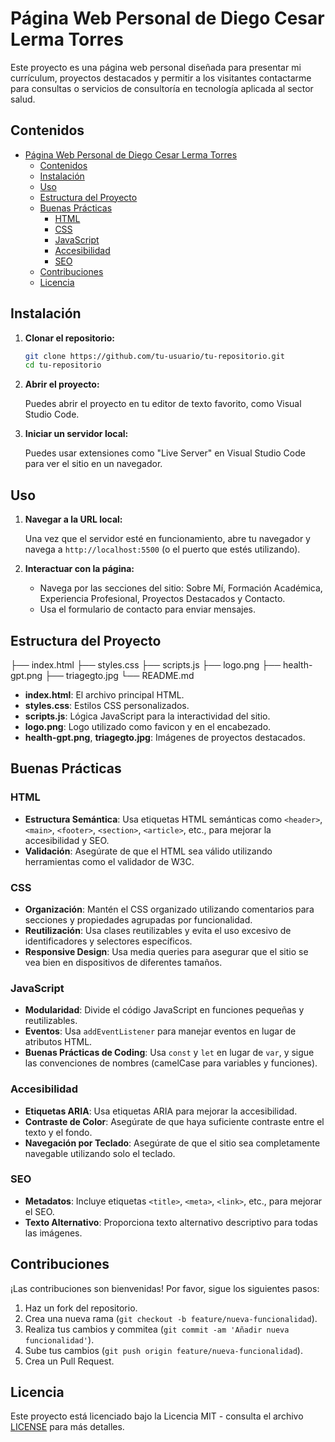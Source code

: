 # Página Web Personal de Diego Cesar Lerma Torres

Este proyecto es una página web personal diseñada para presentar mi currículum, proyectos destacados y permitir a los visitantes contactarme para consultas o servicios de consultoría en tecnología aplicada al sector salud.

## Contenidos

- [Página Web Personal de Diego Cesar Lerma Torres](#página-web-personal-de-diego-cesar-lerma-torres)
  - [Contenidos](#contenidos)
  - [Instalación](#instalación)
  - [Uso](#uso)
  - [Estructura del Proyecto](#estructura-del-proyecto)
  - [Buenas Prácticas](#buenas-prácticas)
    - [HTML](#html)
    - [CSS](#css)
    - [JavaScript](#javascript)
    - [Accesibilidad](#accesibilidad)
    - [SEO](#seo)
  - [Contribuciones](#contribuciones)
  - [Licencia](#licencia)

## Instalación

1. **Clonar el repositorio:**

    ```bash
    git clone https://github.com/tu-usuario/tu-repositorio.git
    cd tu-repositorio
    ```

2. **Abrir el proyecto:**

   Puedes abrir el proyecto en tu editor de texto favorito, como Visual Studio Code.

3. **Iniciar un servidor local:**

   Puedes usar extensiones como "Live Server" en Visual Studio Code para ver el sitio en un navegador.

## Uso

1. **Navegar a la URL local:**

   Una vez que el servidor esté en funcionamiento, abre tu navegador y navega a `http://localhost:5500` (o el puerto que estés utilizando).

2. **Interactuar con la página:**

   - Navega por las secciones del sitio: Sobre Mí, Formación Académica, Experiencia Profesional, Proyectos Destacados y Contacto.
   - Usa el formulario de contacto para enviar mensajes.

## Estructura del Proyecto
├── index.html
├── styles.css
├── scripts.js
├── logo.png
├── health-gpt.png
├── triagegto.jpg
└── README.md


- **index.html**: El archivo principal HTML.
- **styles.css**: Estilos CSS personalizados.
- **scripts.js**: Lógica JavaScript para la interactividad del sitio.
- **logo.png**: Logo utilizado como favicon y en el encabezado.
- **health-gpt.png**, **triagegto.jpg**: Imágenes de proyectos destacados.

## Buenas Prácticas

### HTML

- **Estructura Semántica**: Usa etiquetas HTML semánticas como `<header>`, `<main>`, `<footer>`, `<section>`, `<article>`, etc., para mejorar la accesibilidad y SEO.
- **Validación**: Asegúrate de que el HTML sea válido utilizando herramientas como el validador de W3C.

### CSS

- **Organización**: Mantén el CSS organizado utilizando comentarios para secciones y propiedades agrupadas por funcionalidad.
- **Reutilización**: Usa clases reutilizables y evita el uso excesivo de identificadores y selectores específicos.
- **Responsive Design**: Usa media queries para asegurar que el sitio se vea bien en dispositivos de diferentes tamaños.

### JavaScript

- **Modularidad**: Divide el código JavaScript en funciones pequeñas y reutilizables.
- **Eventos**: Usa `addEventListener` para manejar eventos en lugar de atributos HTML.
- **Buenas Prácticas de Coding**: Usa `const` y `let` en lugar de `var`, y sigue las convenciones de nombres (camelCase para variables y funciones).

### Accesibilidad

- **Etiquetas ARIA**: Usa etiquetas ARIA para mejorar la accesibilidad.
- **Contraste de Color**: Asegúrate de que haya suficiente contraste entre el texto y el fondo.
- **Navegación por Teclado**: Asegúrate de que el sitio sea completamente navegable utilizando solo el teclado.

### SEO

- **Metadatos**: Incluye etiquetas `<title>`, `<meta>`, `<link>`, etc., para mejorar el SEO.
- **Texto Alternativo**: Proporciona texto alternativo descriptivo para todas las imágenes.

## Contribuciones

¡Las contribuciones son bienvenidas! Por favor, sigue los siguientes pasos:

1. Haz un fork del repositorio.
2. Crea una nueva rama (`git checkout -b feature/nueva-funcionalidad`).
3. Realiza tus cambios y commitea (`git commit -am 'Añadir nueva funcionalidad'`).
4. Sube tus cambios (`git push origin feature/nueva-funcionalidad`).
5. Crea un Pull Request.

## Licencia

Este proyecto está licenciado bajo la Licencia MIT - consulta el archivo [LICENSE](LICENSE) para más detalles.
